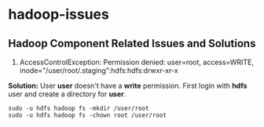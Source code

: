 # hadoop-issues
## Hadoop Component Related Issues and Solutions

1. AccessControlException: Permission denied: user=root, access=WRITE, inode="/user/root/.staging":hdfs:hdfs:drwxr-xr-x

**Solution:** User **user** doesn't have a **write** permission. First login with **hdfs** user and create a directory for **user**.
```
sudo -u hdfs hadoop fs -mkdir /user/root
sudo -u hdfs hadoop fs -chown root /user/root
```
